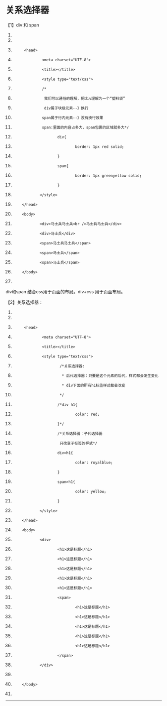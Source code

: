﻿
# 关系选择器

【1】div 和 span 




1.  <!DOCTYPE html>
2.  <html>
3.          <head>
4.                  <meta charset="UTF-8">
5.                  <title></title>
6.                  <style type="text/css">
7.                  /*
8.                   我们可以通俗的理解，把div理解为一个“塑料袋”
9.                   div属于块级元素--》换行
10.                  span属于行内元素--》没有换行效果
11.                  span:里面的内容占多大，span包裹的区域就多大*/
12.                         div{
13.                                 border: 1px red solid;
14.                         }
15.                         span{
16.                                 border: 1px greenyellow solid;
17.                         }
18.                 </style>
19.         </head>
20.         <body>
21.                 <div>马士兵马士兵<br />马士兵马士兵</div>
22.                 <div>马士兵</div>
23.                 <span>马士兵马士兵</span>
24.                 <span>马士兵</span>
25.                 <span>马士兵</span>
26.         </body>
27. </html>

 




div和span 结合css用于页面的布局。div+css 用于页面布局。 







【2】关系选择器： 




1.  <!DOCTYPE html>
2.  <html>
3.          <head>
4.                  <meta charset="UTF-8">
5.                  <title></title>
6.                  <style type="text/css">
7.                          /*关系选择器:
8.                           * 后代选择器：只要是这个元素的后代，样式都会发生变化
9.                           * div下面的所有h1标签样式都会改变
10.                          */
11.                         /*div h1{
12.                                 color: red;
13.                         }*/
14.                         /*关系选择器：子代选择器
15.                          只改变子标签的样式*/
16.                         div>h1{
17.                                 color: royalblue;
18.                         }
19.                         span>h1{
20.                                 color: yellow;
21.                         }
22.                 </style>
23.         </head>
24.         <body>
25.                 <div>
26.                         <h1>这是标题</h1>
27.                         <h1>这是标题</h1>
28.                         <h1>这是标题</h1>
29.                         <h1>这是标题</h1>
30.                         <h1>这是标题</h1>
31.                         <span>
32.                                 <h1>这是标题</h1>
33.                                 <h1>这是标题</h1>
34.                                 <h1>这是标题</h1>
35.                                 <h1>这是标题</h1>
36.                                 <h1>这是标题</h1>
37.                         </span>
38.                 </div>
39.                         
40.         </body>
41. </html>

 



























------------------------------------------------------------

